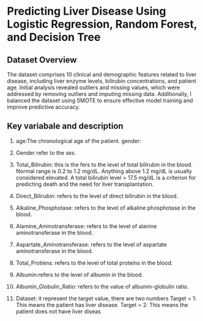 # Predicting Liver Disease Using Logistic Regression, Random Forest, and Decision Tree
## Dataset Overview
The dataset comprises 10 clinical and demographic features related to liver disease, including liver enzyme levels, bilirubin concentrations, and patient age. Initial analysis revealed outliers and missing values, which were addressed by removing outliers and imputing missing data. Additionally, I balanced the dataset using SMOTE to ensure effective model training and improve predictive accuracy.



## Key variabale and description

1. age:The chronological age of the patient.
gender:
2. Gender refer to the sex.
3. Total_Bilirubin: this is the fers to the level of total bilirubin in the blood. Normal range is 0.2 to 1.2 mg/dL. Anything above 1.2 mg/dL is usually considered elevated. A total bilirubin level > 17.5 mg/dL is a criterion for predicting death and the need for liver transplantation.
4. Direct_Bilirubin: refers to the level of direct bilirubin in the blood.
5. Alkaline_Phosphotase:  refers to the level of alkaline phosphotase in the blood.
6. Alamine_Aminotransferase: refers to the level of alanine aminotransferase in the blood.
7. Aspartate_Aminotransferase: refers to the level of aspartate aminotransferase in the blood.
8. Total_Protiens: refers to the level of total proteins in the blood.

9. Albumin:refers to the level of albumin in the blood.

10. Albumin_Globulin_Ratio: refers to the value of albumin-globulin ratio.
11. Dataset: it represent the target value, there are two numbers Target = 1: This means the patient has liver disease.
Target = 2: This means the patient does not have liver diseas


